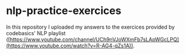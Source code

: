 # nlp-practice-exercices
In this repository I uploaded my answers to the exercices provided by codebasics' NLP playlist ([https://www.youtube.com/channel/UCh9nVJoWXmFb7sLApWGcLPQ](https://www.youtube.com/watch?v=R-AG4-qZs1A)).
